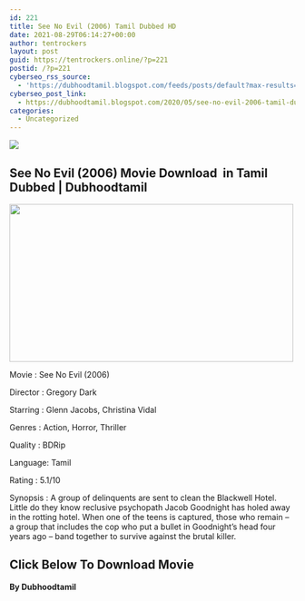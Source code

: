 ```yaml
---
id: 221
title: See No Evil (2006) Tamil Dubbed HD
date: 2021-08-29T06:14:27+00:00
author: tentrockers
layout: post
guid: https://tentrockers.online/?p=221
postid: /?p=221
cyberseo_rss_source:
  - 'https://dubhoodtamil.blogspot.com/feeds/posts/default?max-results=150&start-index=301'
cyberseo_post_link:
  - https://dubhoodtamil.blogspot.com/2020/05/see-no-evil-2006-tamil-dubbed-hd.html
categories:
  - Uncategorized
---
```

<div class="media_block">
  <img src="https://1.bp.blogspot.com/-iefzpcbLBtY/XrTuLDm3yeI/AAAAAAAABEs/yYvqB7Hz8kYrpQ3pceXuq9U2avvpzV8rACNcBGAsYHQ/s72-w500-h278-c/see_no_evil-wallpaper-1366x768.jpg" class="media_thumbnail" />
</div>

<div dir="ltr" trbidi="on" readability="21.087407407407">
  <h2>
    <span>See No Evil (2006) Movie Download&nbsp; in Tamil Dubbed | Dubhoodtamil&nbsp;</span>
  </h2>
  
  <div class="separator">
    <a href="https://1.bp.blogspot.com/-iefzpcbLBtY/XrTuLDm3yeI/AAAAAAAABEs/yYvqB7Hz8kYrpQ3pceXuq9U2avvpzV8rACNcBGAsYHQ/s1600/see_no_evil-wallpaper-1366x768.jpg"><img loading="lazy" border="0" data-original-height="768" data-original-width="1366" height="278" src="https://1.bp.blogspot.com/-iefzpcbLBtY/XrTuLDm3yeI/AAAAAAAABEs/yYvqB7Hz8kYrpQ3pceXuq9U2avvpzV8rACNcBGAsYHQ/w500-h278/see_no_evil-wallpaper-1366x768.jpg" width="500" /></a>
  </div>
  
  <p>
    Movie<span> </span>:<span> </span>See No Evil (2006)
  </p>
  
  <p>
    Director<span> </span>:<span> </span>Gregory Dark&nbsp;
  </p>
  
  <p>
    Starring<span> </span>:<span> </span>Glenn Jacobs, Christina Vidal&nbsp;
  </p>
  
  <p>
    Genres<span> </span>:<span> </span>Action, Horror, Thriller&nbsp;
  </p>
  
  <p>
    Quality<span> </span>:<span> </span>BDRip&nbsp;
  </p>
  
  <p>
    Language:<span> </span>Tamil&nbsp;
  </p>
  
  <p>
    Rating<span> </span>:<span> </span>5.1/10
  </p>
  
  <p>
    Synopsis : A group of delinquents are sent to clean the Blackwell Hotel. Little do they know reclusive psychopath Jacob Goodnight has holed away in the rotting hotel. When one of the teens is captured, those who remain &#8211; a group that includes the cop who put a bullet in Goodnight&#8217;s head four years ago &#8211; band together to survive against the brutal killer.
  </p>
  
  <h2>
    <span><b>Click Below To Download Movie</b></span>
  </h2>
  
  <p>
    <span face><b>By Dubhoodtamil</b></span>
  </p>
</div>